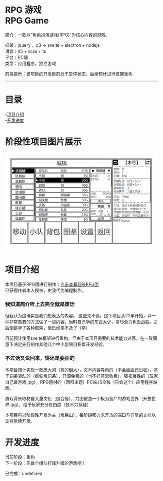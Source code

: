 # RPG 游戏 <br>RPG Game

简介：一款以“角色扮演游戏(RPG)”为核心内容的游戏。

框架：jquery ，d3 → svelte + electron + nodejs  
语言：h5 + scss + ts  
平台：PC端  
类型：应用程序，独立游戏

前排提示：该项目的开发目前处于暂停状态，后续预计进行框架重构

---

# 目录

-[项目介绍 ](#项目介绍)   
-[开发进度](#开发进度)

# 阶段性项目图片展示

![](文档/开发/阶段性项目展示/image.PNG)

# 项目介绍

本项目基于RPG团进行制作：[点击查看超长RPG团](https://www.nmbxd1.com/t/52825229?r=52825229&scrollInto=true)  
已获得作者本人授权，由我代为编程制作。

### 我知道简介听上去完全就是废话

但我认为这确实是我们想表达的内容。
这些先不谈，这个项目从22年开始，以一种非常愚蠢的方式做了一些内容。当时自己学的东西太少，拼尽全力也没战胜，之后倒是学了各种框架，但已经来不及了（卒）

目前预计使用svelte框架进行重构，但由于本项目需要的技术能力过高，在一致同意下决定先行制作其他几个中小型项目积累开发经验。

### 不过话又说回来，饼还是要画的

本项目预计实现一款庞大的（真的很大），文本内容导向的（不会画画还没钱），基于词条驱动的（疯狂堆词条），开源免费的（也不好意思收费），强拓展性的（玩家自己做游戏.jpg），RPG题材的（回归主题）PC端JS全栈（只会这个）应用程序游戏。

游戏背景取材自大量文化（缝合怪），力图塑造一个极为宽广的游戏世界（开放世界.jpg），给予玩家充分自由度（技术力存疑）

本项目将以阶段性开发为主（堆屎山），每阶段都力求开放的端口与详尽的文档以支持后续开发。

# 开发进度

当前阶段：重构  
下一阶段：先做个组队打怪升级的游戏吧！

已完成：undefined

